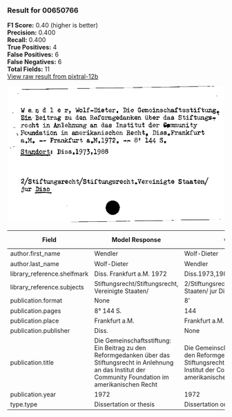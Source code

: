 ### Result for 00650766
**F1 Score:** 0.40 (higher is better)<br>**Precision:** 0.400<br>**Recall:** 0.400<br>**True Positives:** 4<br>**False Positives:** 6<br>**False Negatives:** 6<br>**Total Fields:** 11<br>[View raw result from pixtral-12b](https://github.com/RISE-UNIBAS/humanities_data_benchmark/blob/main/results/2025-10-01/T0186/request_T0186_00650766.json)

<img src="https://github.com/RISE-UNIBAS/humanities_data_benchmark/blob/main/benchmarks/zettelkatalog/images/00650766.jpg?raw=true" alt="00650766" width="600px">

| Field | Model Response | Ground Truth | Fuzzy Score | Match |
|-------|----------------|--------------|-------------|-------|
| author.first_name | Wendler | Wolf-Dieter | 0.444 | ❌ |
| author.last_name | Wolf-Dieter | Wendler | 0.444 | ❌ |
| library_reference.shelfmark | Diss. Frankfurt a.M. 1972 | Diss.1973,1988 | 0.410 | ❌ |
| library_reference.subjects | Stiftungsrecht/Stiftungsrecht, Vereinigte Staaten/ | 2/Stiftungsrecht/Stiftungsrecht.Vereinigte Staaten/ jur Diss | 0.873 | ❌ |
| publication.format | None | 8' | 0.000 | ❌ |
| publication.pages | 8° 144 S. | 144 | 0.500 | ❌ |
| publication.place | Frankfurt a.M. | Frankfurt a.M. | 1.000 | ✅ |
| publication.publisher | Diss. | None | 0.000 | ❌ |
| publication.title | Die Gemeinschaftsstiftung: Ein Beitrag zu den Reformgedanken über das Stiftungsrecht in Anlehnung an das Institut der Community Foundation im amerikanischen Recht | Die Gemeinschaftsstiftung. Ein Beitrag zu den Reformgedanken über das Stiftungsrecht in Anlehnung an das Institut der Community Foundation im amerikanischen Recht | 0.994 | ✅ |
| publication.year | 1972 | 1972 | 1.000 | ✅ |
| type.type | Dissertation or thesis | Dissertation or thesis | 1.000 | ✅ |
